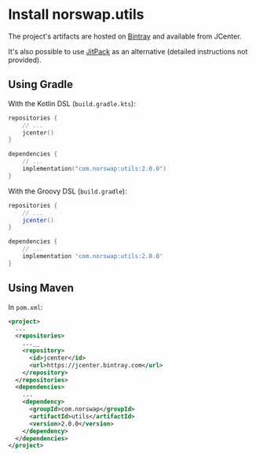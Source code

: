 # Install norswap.utils

The project's artifacts are hosted on [Bintray] and available from JCenter.

It's also possible to use [JitPack] as an alternative (detailed instructions not provided).

[Bintray]: https://bintray.com/norswap/maven/utils
[JitPack]: https://jitpack.io/#norswap/utils

## Using Gradle

With the Kotlin DSL (`build.gradle.kts`):

```kotlin
repositories {
    // ...
    jcenter()
}

dependencies {
    // ...
    implementation("com.norswap:utils:2.0.0")
}
```

With the Groovy DSL (`build.gradle`):

```groovy
repositories {
    // ...
    jcenter()
}

dependencies {
    // ...
    implementation 'com.norswap:utils:2.0.0'
}
```

## Using Maven

In `pom.xml`:

```xml
<project>
  ...
  <repositories>
    ...__
    <repository>
      <id>jcenter</id>
      <url>https://jcenter.bintray.com</url>
    </repository>
  </repositories>
  <dependencies>
    ...
    <dependency>
      <groupId>com.norswap</groupId>
      <artifactId>utils</artifactId>
      <version>2.0.0</version>
    </dependency>  
  </dependencies>
</project>
```